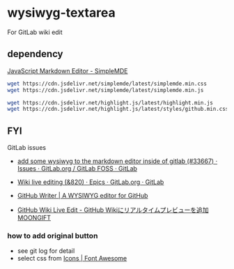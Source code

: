# wysiwyg-textarea

For GitLab wiki edit

## dependency
[JavaScript Markdown Editor \- SimpleMDE]( https://simplemde.com/ )

``` bash
wget https://cdn.jsdelivr.net/simplemde/latest/simplemde.min.css
wget https://cdn.jsdelivr.net/simplemde/latest/simplemde.min.js

wget https://cdn.jsdelivr.net/highlight.js/latest/highlight.min.js
wget https://cdn.jsdelivr.net/highlight.js/latest/styles/github.min.css
```

## FYI
GitLab issues
* [add some wysiwyg to the markdown editor inside of gitlab \(\#33667\) · Issues · GitLab\.org / GitLab FOSS · GitLab]( https://gitlab.com/gitlab-org/gitlab-foss/-/issues/33667 )
* [Wiki live editing \(&820\) · Epics · GitLab\.org · GitLab]( https://gitlab.com/groups/gitlab-org/-/epics/820 )

* [GitHub Writer \| A WYSIWYG editor for GitHub]( https://ckeditor.com/github-writer/ )
* [GitHub Wiki Live Edit \- GitHub Wikiにリアルタイムプレビューを追加 MOONGIFT]( https://www.moongift.jp/2016/07/github-wiki-live-edit-github-wiki%E3%81%AB%E3%83%AA%E3%82%A2%E3%83%AB%E3%82%BF%E3%82%A4%E3%83%A0%E3%83%97%E3%83%AC%E3%83%93%E3%83%A5%E3%83%BC%E3%82%92%E8%BF%BD%E5%8A%A0/ )

### how to add original button
* see git log for detail
* select css from [Icons \| Font Awesome]( https://fontawesome.com/icons?d=gallery )
